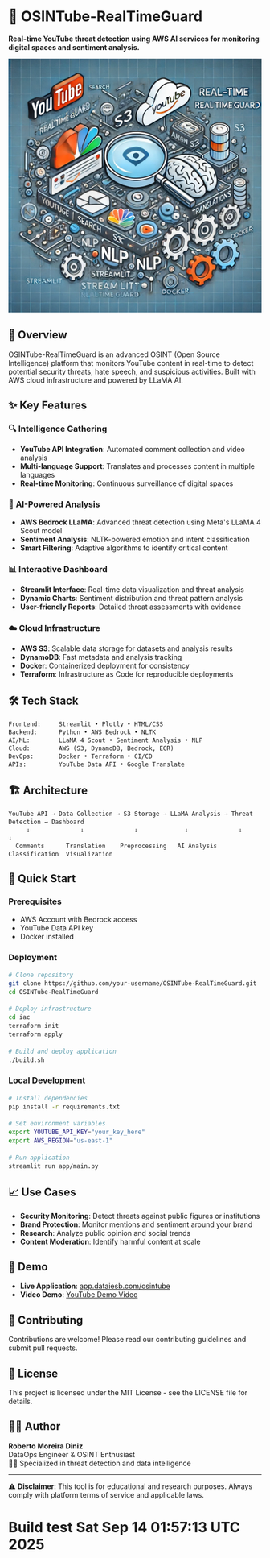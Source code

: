 # 🥷 OSINTube-RealTimeGuard

**Real-time YouTube threat detection using AWS AI services for monitoring digital spaces and sentiment analysis.**

![Project Logo](app/media/osintube.webp)

## 🚀 Overview

OSINTube-RealTimeGuard is an advanced OSINT (Open Source Intelligence) platform that monitors YouTube content in real-time to detect potential security threats, hate speech, and suspicious activities. Built with AWS cloud infrastructure and powered by LLaMA AI.

## ✨ Key Features

### 🔍 **Intelligence Gathering**
- **YouTube API Integration**: Automated comment collection and video analysis
- **Multi-language Support**: Translates and processes content in multiple languages
- **Real-time Monitoring**: Continuous surveillance of digital spaces

### 🤖 **AI-Powered Analysis**
- **AWS Bedrock LLaMA**: Advanced threat detection using Meta's LLaMA 4 Scout model
- **Sentiment Analysis**: NLTK-powered emotion and intent classification
- **Smart Filtering**: Adaptive algorithms to identify critical content

### 📊 **Interactive Dashboard**
- **Streamlit Interface**: Real-time data visualization and threat analysis
- **Dynamic Charts**: Sentiment distribution and threat pattern analysis
- **User-friendly Reports**: Detailed threat assessments with evidence

### ☁️ **Cloud Infrastructure**
- **AWS S3**: Scalable data storage for datasets and analysis results
- **DynamoDB**: Fast metadata and analysis tracking
- **Docker**: Containerized deployment for consistency
- **Terraform**: Infrastructure as Code for reproducible deployments

## 🛠️ Tech Stack

```
Frontend:     Streamlit • Plotly • HTML/CSS
Backend:      Python • AWS Bedrock • NLTK
AI/ML:        LLaMA 4 Scout • Sentiment Analysis • NLP
Cloud:        AWS (S3, DynamoDB, Bedrock, ECR)
DevOps:       Docker • Terraform • CI/CD
APIs:         YouTube Data API • Google Translate
```

## 🏗️ Architecture

```
YouTube API → Data Collection → S3 Storage → LLaMA Analysis → Threat Detection → Dashboard
     ↓              ↓              ↓             ↓              ↓             ↓
  Comments      Translation    Preprocessing   AI Analysis   Classification  Visualization
```

## 🚀 Quick Start

### Prerequisites
- AWS Account with Bedrock access
- YouTube Data API key
- Docker installed

### Deployment
```bash
# Clone repository
git clone https://github.com/your-username/OSINTube-RealTimeGuard.git
cd OSINTube-RealTimeGuard

# Deploy infrastructure
cd iac
terraform init
terraform apply

# Build and deploy application
./build.sh
```

### Local Development
```bash
# Install dependencies
pip install -r requirements.txt

# Set environment variables
export YOUTUBE_API_KEY="your_key_here"
export AWS_REGION="us-east-1"

# Run application
streamlit run app/main.py
```

## 📈 Use Cases

- **Security Monitoring**: Detect threats against public figures or institutions
- **Brand Protection**: Monitor mentions and sentiment around your brand
- **Research**: Analyze public opinion and social trends
- **Content Moderation**: Identify harmful content at scale

## 🎯 Demo

- **Live Application**: [app.dataiesb.com/osintube](https://app.dataiesb.com/osintube)
- **Video Demo**: [YouTube Demo Video](https://www.youtube.com/watch?v=7DeVyUtODWM)

## 🤝 Contributing

Contributions are welcome! Please read our contributing guidelines and submit pull requests.

## 📄 License

This project is licensed under the MIT License - see the LICENSE file for details.

## 👨‍💻 Author

**Roberto Moreira Diniz**  
DataOps Engineer & OSINT Enthusiast  
🥷🏿 Specialized in threat detection and data intelligence

---

⚠️ **Disclaimer**: This tool is for educational and research purposes. Always comply with platform terms of service and applicable laws.
# Build test Sat Sep 14 01:57:13 UTC 2025

